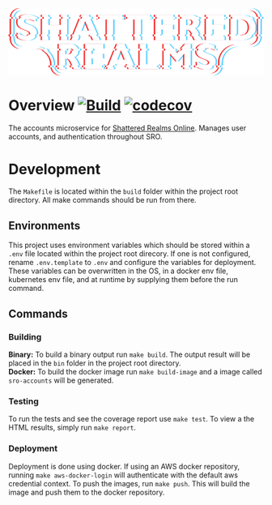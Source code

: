 ![Shattered Realms Online](https://github.com/ShatteredRealms/Documentation/raw/main/assets/images/logo/WhiteLogo.png)

# Overview [![Build](https://github.com/ShatteredRealms/Accounts/actions/workflows/build.yml/badge.svg)](https://github.com/ShatteredRealms/Characters/actions/workflows/build.yml) [![codecov](https://codecov.io/gh/ShatteredRealms/Characters/branch/main/graph/badge.svg?token=P01UR012I1)](https://codecov.io/gh/ShatteredRealms/Accounts)
The accounts microservice for [Shattered Realms Online](https://github.com/ShatteredRealms/Game). Manages user accounts,
and authentication throughout SRO.

# Development
The `Makefile` is located within the `build` folder within the project root directory. All make commands should be run from there.

## Environments
This project uses environment variables which should be stored within a `.env` file located within the project root direcory. If one is not configured, rename `.env.template` to `.env` and configure the variables for deployment. These variables can be overwritten in the OS, in a docker env file, kubernetes env file, and at runtime by supplying them before the run command.

## Commands
### Building
**Binary:** To build a binary output run `make build`. The output result will be placed in the `bin` folder in the project root directory. \
**Docker:** To build the docker image run `make build-image` and a image called `sro-accounts` will be generated.

### Testing
To run the tests and see the coverage report use `make test`. To view a the HTML results, simply run `make report`.

### Deployment
Deployment is done using docker. If using an AWS docker repository, running `make aws-docker-login` will authenticate with the default aws credential context. To push the images, run `make push`. This will build the image and push them to the docker repository.
